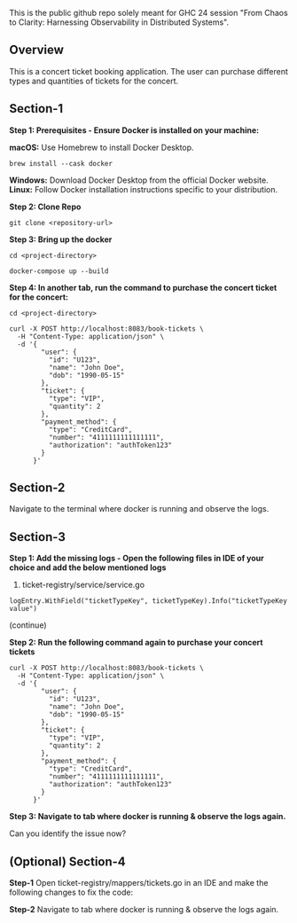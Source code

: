 This is the public github repo solely meant for GHC 24 session "From Chaos to Clarity: Harnessing Observability in Distributed Systems".

## Overview

This is a concert ticket booking application. The user can purchase different types and quantities of tickets for the concert.


## Section-1

**Step 1: Prerequisites - Ensure Docker is installed on your machine:**

**macOS:** Use Homebrew to install Docker Desktop.

```
brew install --cask docker
```

**Windows:** Download Docker Desktop from the official Docker website.
**Linux:** Follow Docker installation instructions specific to your distribution.

**Step 2: Clone Repo**

```
git clone <repository-url>
```

**Step 3:  Bring up the docker**

```
cd <project-directory>

docker-compose up --build
```

**Step 4: In another tab, run the command to purchase the concert ticket for the concert:**

```
cd <project-directory>

curl -X POST http://localhost:8083/book-tickets \
  -H "Content-Type: application/json" \
  -d '{
        "user": {
          "id": "U123",
          "name": "John Doe",
          "dob": "1990-05-15"
        },
        "ticket": {
          "type": "VIP",
          "quantity": 2
        },
        "payment_method": {
          "type": "CreditCard",
          "number": "4111111111111111",
          "authorization": "authToken123"
        }
      }'
```


## Section-2

Navigate to the terminal where docker is running and observe the logs.

## Section-3

**Step 1: Add the missing logs - Open the following files in IDE of your choice and add the below mentioned logs**

1. ticket-registry/service/service.go

```
logEntry.WithField("ticketTypeKey", ticketTypeKey).Info("ticketTypeKey value")
```

(continue)

**Step 2: Run the following command again to purchase your concert tickets**

```
curl -X POST http://localhost:8083/book-tickets \
  -H "Content-Type: application/json" \
  -d '{
        "user": {
          "id": "U123",
          "name": "John Doe",
          "dob": "1990-05-15"
        },
        "ticket": {
          "type": "VIP",
          "quantity": 2
        },
        "payment_method": {
          "type": "CreditCard",
          "number": "4111111111111111",
          "authorization": "authToken123"
        }
      }'
```

**Step 3: Navigate to tab where docker is running & observe the logs again.**

Can you identify the issue now?


## (Optional) Section-4

**Step-1**
Open ticket-registry/mappers/tickets.go in an IDE and make the following changes to fix the code:


**Step-2**
Navigate to tab where docker is running & observe the logs again.




